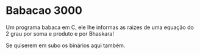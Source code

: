 # Babacao 3000
Um programa babaca em C, ele lhe informas as raizes de uma equação do 2 grau por soma e produto e por Bhaskara!

Se quiserem em subo os binários aqui também.
